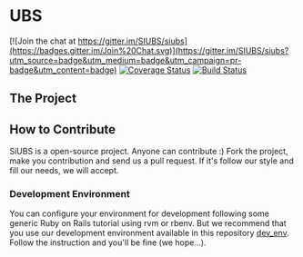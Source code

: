 # UBS

[![Join the chat at https://gitter.im/SIUBS/siubs](https://badges.gitter.im/Join%20Chat.svg)](https://gitter.im/SIUBS/siubs?utm_source=badge&utm_medium=badge&utm_campaign=pr-badge&utm_content=badge)
[![Coverage Status](https://coveralls.io/repos/SIUBS/siubs/badge.svg?branch=master&service=github)](https://coveralls.io/github/SIUBS/siubs?branch=master)  [![Build Status](https://travis-ci.org/SIUBS/siubs.svg)](https://travis-ci.org/SIUBS/siubs)

## The Project

## How to Contribute

SiUBS is a open-source project. Anyone can contribute :)
Fork the project, make you contribution and send us a pull request. If it's follow our style and fill our needs, we will accept.

### Development Environment

You can configure your environment for development following some generic Ruby on Rails tutorial using rvm or rbenv. But we recommend that you use our development environment available in this repository [dev_env](https://github.com/SIUBS/dev_env). Follow the instruction and you'll be fine (we hope...).
